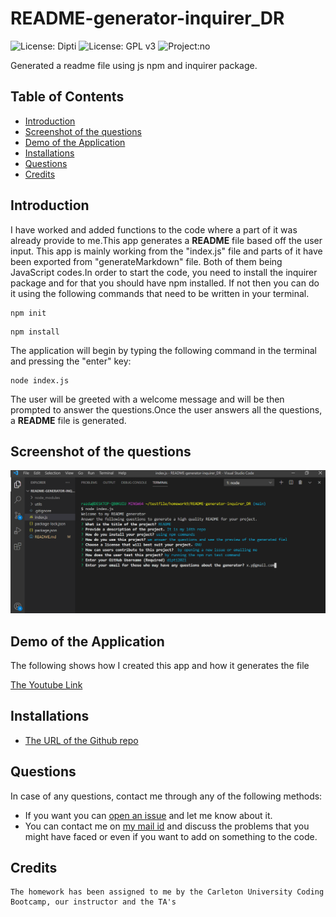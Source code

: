 # README-generator-inquirer_DR
![License: Dipti](https://img.shields.io/badge/license-Dipti'sCode-yellow.svg)
![License: GPL v3](https://img.shields.io/badge/License-GPLv3-blue.svg)
![Project:no](https://img.shields.io/badge/Project-14-green.svg)



Generated a readme file using js npm and inquirer package.

## Table of Contents
* [Introduction](#introduction)
* [Screenshot of the questions](#scr)
* [Demo of the Application](#web)
* [Installations](#installations)
* [Questions](#ques)
* [Credits](#credits)

 ## Introduction 
 I have worked and added functions to the code where a part of it was already provide to me.This app generates a __README__ file based off the  user input. This app is mainly working from the "index.js" file and parts of it have been exported from "generateMarkdown"  file. Both of them being JavaScript codes.In order to start the code, you need to install the inquirer package and for that you should have npm installed. If not then you can do it using the following commands that need to be written in your terminal. 
 ```
npm init
```
```
npm install
```

 
 The application will begin by typing the following command in the terminal and pressing the "enter" key:
 ```
node index.js
```
The user will be greeted with a welcome message and will be then prompted to answer the questions.Once the user answers all the questions, a __README__ file is generated.
 
 ## Screenshot of the questions
 ![image](questions.png)
 
 ## Demo of the Application
 The following shows how I created this app and how it generates the file

 [The Youtube Link](https://www.youtube.com/watch?v=o8hkjz1TQuQ)

 
 ## Installations
   * [The URL of the Github repo](https://github.com/Dipti2021/README-generator-inquirer_DR)
   

 ## Questions
In case of any questions, contact me through any of the following methods:
 * If you want you can [open an issue](https://github.com/Dipti2021/README-generator-inquirer_DR/issues) and let me know about it.
 * You can contact me on [my  mail id](mailto:dipti.raina@gmail.com) and discuss the problems that you might have faced or even if you want to add on something to the code.


    
 ## Credits
    The homework has been assigned to me by the Carleton University Coding Bootcamp, our instructor and the TA's
